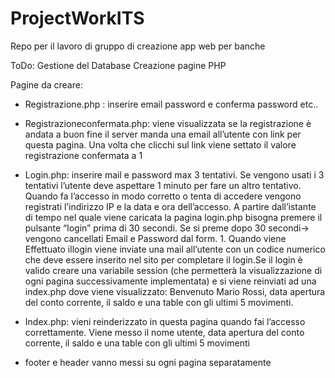 # ProjectWorkITS
Repo per il lavoro di gruppo di creazione app web per banche

ToDo:
Gestione del Database
Creazione pagine PHP

Pagine da creare:
- Registrazione.php : inserire email password e conferma password etc..

- Registrazioneconfermata.php: viene visualizzata se la registrazione è andata a buon
fine il server manda una email all’utente con link per questa pagina. Una volta che
clicchi sul link viene settato il valore registrazione confermata a 1

- Login.php: inserire mail e password max 3 tentativi. Se vengono usati i 3 tentativi
l’utente deve aspettare 1 minuto per fare un altro tentativo. Quando fa l’accesso in
modo corretto o tenta di accedere vengono registrati l’indirizzo IP e la data e ora
dell’accesso. A partire dall’istante di tempo nel quale viene caricata la pagina login.php bisogna premere il pulsante “login”
prima di 30 secondi. Se si preme dopo 30 secondi-> vengono cancellati Email e
Password dal form. 1. Quando viene Effettuato illogin viene inviate una mail all’utente
con un codice numerico che deve essere inserito nel sito per completare il login.Se il
login è valido creare una variabile session (che permetterà la visualizzazione di ogni
pagina successivamente implementata) e si viene reinviati ad una index.php dove viene
visualizzato: Benvenuto Mario Rossi, data apertura del conto corrente, il saldo e una
table con gli ultimi 5 movimenti.

- Index.php: vieni reinderizzato in questa pagina quando fai l’accesso correttamente.
Viene messo il nome utente, data apertura del conto corrente, il saldo e una table con
gli ultimi 5 movimenti

- footer e header vanno messi su ogni pagina separatamente